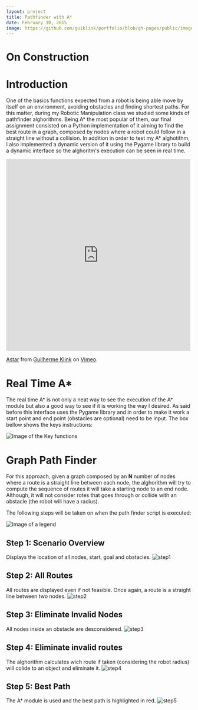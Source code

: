 ```yaml
---
layout: project
title: Pathfinder with A*
date: February 10, 2015
image: https://github.com/guiklink/portfolio/blob/gh-pages/public/images/A_star/logo.png?raw=true
---
```


# On Construction

# Introduction

One of the basics functions expected from a robot is being able move by itself on an environment, avoiding obstacles and finding shortest paths. For this matter, during my Robotic Manipulation class we studied some kinds of pathfinder alghorithms. Being A* the most popular of them, our final assignment consisted on a Python implementation of it aiming to find the best route in a graph, composed by nodes where a robot could follow in a straight line without a collision. In addition in order to test my A* alghotithm, I also implemented a dynamic version of it using the Pygame library to build a dynamic interface so the alghoritm's execution can be seen in real time.  

<iframe src="https://player.vimeo.com/video/137770025" width="500" height="521" frameborder="0" webkitallowfullscreen mozallowfullscreen allowfullscreen></iframe> <p><a href="https://vimeo.com/137770025">Astar</a> from <a href="https://vimeo.com/user43396191">Guilherme Klink</a> on <a href="https://vimeo.com">Vimeo</a>.</p>

# Real Time A*
The real time A* is not only a neat way to see the execution of the A* module but also a good way to see if it is working the way I desired. As said before this interface uses the Pygame library and in order to make it work a start point and end point (obstacles are optional) need to be input. The box bellow shows the keys instructions:

![Image of the Key functions]()

# Graph Path Finder
For this approach, given a graph composed by an **N** number of nodes where a route is a straight line between each node, the alghorithm will try to compute the sequence of routes it will take a starting node to an end node. Although, it will not consider rotes that goes through or collide with an obstacle (the robot will have a radius).

The following steps will be taken on when the path finder script is executed:

![Image of a legend](https://github.com/guiklink/portfolio/blob/gh-pages/public/images/A_star/Legend_1.png?raw=true)

## Step 1: Scenario Overview
Displays the location of all nodes, start, goal and obstacles.
![step1](https://github.com/guiklink/portfolio/blob/gh-pages/public/images/A_star/step1.png?raw=true)

## Step 2: All Routes
All routes are displayed even if not feasible. Once again, a route is a straight line between two nodes.
![step2](https://github.com/guiklink/portfolio/blob/gh-pages/public/images/A_star/step2.png?raw=true)

## Step 3: Eliminate Invalid Nodes 
All nodes inside an obstacle are desconsidered.
![step3](https://github.com/guiklink/portfolio/blob/gh-pages/public/images/A_star/step3.png?raw=true)

## Step 4: Eliminate invalid routes
The alghorithm calculates wich route if taken (considering the robot radius) will colide to an object and eliminate it.
![step4](https://github.com/guiklink/portfolio/blob/gh-pages/public/images/A_star/step4.png?raw=true)

## Step 5: Best Path
The A* module is used and the best path is highlighted in red.
![step5](https://github.com/guiklink/portfolio/blob/gh-pages/public/images/A_star/step5.png?raw=true)

